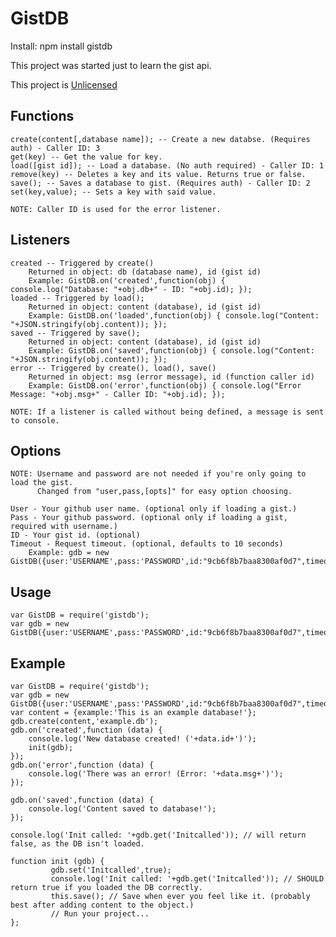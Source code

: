 GistDB
======

Install:
    npm install gistdb

This project was started just to learn the gist api.

This project is [Unlicensed](http://unlicense.org/ "Title")

Functions
------
    create(content[,database name]); -- Create a new databse. (Requires auth) - Caller ID: 3
    get(key) -- Get the value for key.
    load([gist id]); -- Load a database. (No auth required) - Caller ID: 1
    remove(key) -- Deletes a key and its value. Returns true or false.
    save(); -- Saves a database to gist. (Requires auth) - Caller ID: 2
    set(key,value); -- Sets a key with said value.
 
    NOTE: Caller ID is used for the error listener.

Listeners
------
    created -- Triggered by create()
        Returned in object: db (database name), id (gist id)
        Example: GistDB.on('created',function(obj) { console.log("Database: "+obj.db+" - ID: "+obj.id); });
    loaded -- Triggered by load();
        Returned in object: content (database), id (gist id)
        Example: GistDB.on('loaded',function(obj) { console.log("Content: "+JSON.stringify(obj.content)); });
    saved -- Triggered by save();
        Returned in object: content (database), id (gist id)
        Example: GistDB.on('saved',function(obj) { console.log("Content: "+JSON.stringify(obj.content)); });
    error -- Triggered by create(), load(), save()
        Returned in object: msg (error message), id (function caller id)
        Example: GistDB.on('error',function(obj) { console.log("Error Message: "+obj.msg+" - Caller ID: "+obj.id); });

    NOTE: If a listener is called without being defined, a message is sent to console.

Options
------
    NOTE: Username and password are not needed if you're only going to load the gist.
          Changed from "user,pass,[opts]" for easy option choosing.

    User - Your github user name. (optional only if loading a gist.)
    Pass - Your github password. (optional only if loading a gist, required with username.)
    ID - Your gist id. (optional)
    Timeout - Request timeout. (optional, defaults to 10 seconds)
        Example: gdb = new GistDB({user:'USERNAME',pass:'PASSWORD',id:"9cb6f8b7baa8300af0d7",timeout:1000});

Usage
-------
    var GistDB = require('gistdb');
    var gdb = new GistDB({user:'USERNAME',pass:'PASSWORD',id:"9cb6f8b7baa8300af0d7",timeout:1000});

Example
-------
    var GistDB = require('gistdb');
    var gdb = new GistDB({user:'USERNAME',pass:'PASSWORD',id:"9cb6f8b7baa8300af0d7",timeout:1000});
    var content = {example:'This is an example database!'};
    gdb.create(content,'example.db');
    gdb.on('created',function (data) {
        console.log('New database created! ('+data.id+')');
        init(gdb);
    });
    gdb.on('error',function (data) {
        console.log('There was an error! (Error: '+data.msg+')');
    });
    
    gdb.on('saved',function (data) {
        console.log('Content saved to database!');
    });
    
    console.log('Init called: '+gdb.get('Initcalled')); // will return false, as the DB isn't loaded.
    
    function init (gdb) {
             gdb.set('Initcalled',true);
             console.log('Init called: '+gdb.get('Initcalled')); // SHOULD return true if you loaded the DB correctly.
             this.save(); // Save when ever you feel like it. (probably best after adding content to the object.)
             // Run your project...
    };

